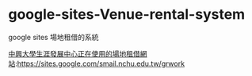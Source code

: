 # google-sites-Venue-rental-system
google sites 場地租借的系統

[中興大學生涯發展中心正在使用的場地租借網站](https://sites.google.com/smail.nchu.edu.tw/grwork):https://sites.google.com/smail.nchu.edu.tw/grwork

